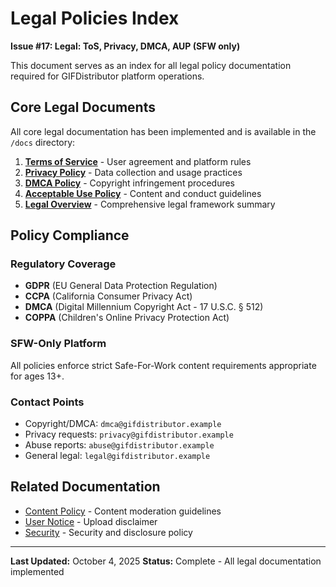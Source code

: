 # Legal Policies Index

**Issue #17: Legal: ToS, Privacy, DMCA, AUP (SFW only)**

This document serves as an index for all legal policy documentation required for GIFDistributor platform operations.

## Core Legal Documents

All core legal documentation has been implemented and is available in the `/docs` directory:

1. **[Terms of Service](./terms-of-service.md)** - User agreement and platform rules
2. **[Privacy Policy](./privacy-policy.md)** - Data collection and usage practices
3. **[DMCA Policy](./dmca-policy.md)** - Copyright infringement procedures
4. **[Acceptable Use Policy](./acceptable-use-policy.md)** - Content and conduct guidelines
5. **[Legal Overview](./legal-overview.md)** - Comprehensive legal framework summary

## Policy Compliance

### Regulatory Coverage
- **GDPR** (EU General Data Protection Regulation)
- **CCPA** (California Consumer Privacy Act)
- **DMCA** (Digital Millennium Copyright Act - 17 U.S.C. § 512)
- **COPPA** (Children's Online Privacy Protection Act)

### SFW-Only Platform
All policies enforce strict Safe-For-Work content requirements appropriate for ages 13+.

### Contact Points
- Copyright/DMCA: `dmca@gifdistributor.example`
- Privacy requests: `privacy@gifdistributor.example`
- Abuse reports: `abuse@gifdistributor.example`
- General legal: `legal@gifdistributor.example`

## Related Documentation
- [Content Policy](../CONTENT_POLICY.md) - Content moderation guidelines
- [User Notice](../USER_NOTICE.md) - Upload disclaimer
- [Security](../SECURITY.md) - Security and disclosure policy

---

**Last Updated:** October 4, 2025
**Status:** Complete - All legal documentation implemented
